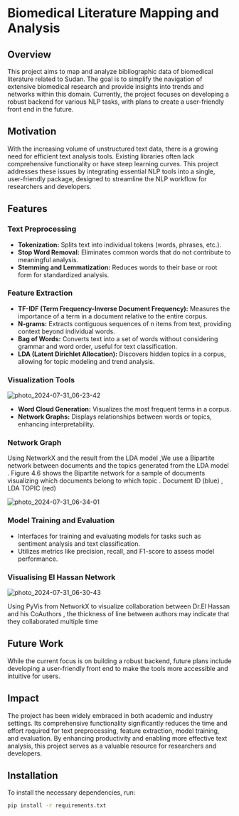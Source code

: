 # Biomedical Literature Mapping and Analysis


## Overview

This project aims to map and analyze bibliographic data of biomedical literature related to Sudan. The goal is to simplify the navigation of extensive biomedical research and provide insights into trends and networks within this domain. Currently, the project focuses on developing a robust backend for various NLP tasks, with plans to create a user-friendly front end in the future.

## Motivation

With the increasing volume of unstructured text data, there is a growing need for efficient text analysis tools. Existing libraries often lack comprehensive functionality or have steep learning curves. This project addresses these issues by integrating essential NLP tools into a single, user-friendly package, designed to streamline the NLP workflow for researchers and developers.

## Features

### Text Preprocessing

- **Tokenization:** Splits text into individual tokens (words, phrases, etc.).
- **Stop Word Removal:** Eliminates common words that do not contribute to meaningful analysis.
- **Stemming and Lemmatization:** Reduces words to their base or root form for standardized analysis.

### Feature Extraction

- **TF-IDF (Term Frequency-Inverse Document Frequency):** Measures the importance of a term in a document relative to the entire corpus.
- **N-grams:** Extracts contiguous sequences of n items from text, providing context beyond individual words.
- **Bag of Words:** Converts text into a set of words without considering grammar and word order, useful for text classification.
- **LDA (Latent Dirichlet Allocation):** Discovers hidden topics in a corpus, allowing for topic modeling and trend analysis.

### Visualization Tools

![photo_2024-07-31_06-23-42](https://github.com/user-attachments/assets/9233307e-e0d8-45b8-9748-b042288e57a4)

- **Word Cloud Generation:** Visualizes the most frequent terms in a corpus.
- **Network Graphs:** Displays relationships between words or topics, enhancing interpretability.

### Network Graph 
Using NetworkX and the result from the LDA model ,We use a Bipartite network between documents and the topics generated from the LDA model . Figure 4.6 shows the Bipartite network for a sample of documents visualizing which documents belong to which topic . Document ID (blue) , LDA TOPIC (red)

![photo_2024-07-31_06-34-01](https://github.com/user-attachments/assets/7c6bdf1f-5801-4023-9f05-44300319755e)


### Model Training and Evaluation

- Interfaces for training and evaluating models for tasks such as sentiment analysis and text classification.
- Utilizes metrics like precision, recall, and F1-score to assess model performance.

### Visualising El Hassan Network
![photo_2024-07-31_06-30-43](https://github.com/user-attachments/assets/ae6d32e9-4d50-4cf8-ac03-37bf4c035865)


Using PyVis from NetworkX to visualize collaboration between Dr.El Hassan and his CoAuthors , the thickness of line between authors may indicate that they collaborated multiple time

## Future Work

While the current focus is on building a robust backend, future plans include developing a user-friendly front end to make the tools more accessible and intuitive for users.

## Impact

The project has been widely embraced in both academic and industry settings. Its comprehensive functionality significantly reduces the time and effort required for text preprocessing, feature extraction, model training, and evaluation. By enhancing productivity and enabling more effective text analysis, this project serves as a valuable resource for researchers and developers.

## Installation

To install the necessary dependencies, run:

```bash
pip install -r requirements.txt

